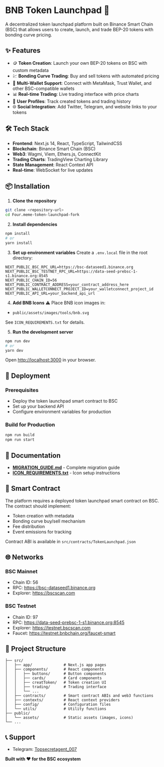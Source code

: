 # BNB Token Launchpad 🚀

A decentralized token launchpad platform built on Binance Smart Chain (BSC) that allows users to create, launch, and trade BEP-20 tokens with bonding curve pricing.

## ✨ Features

- 🪙 **Token Creation**: Launch your own BEP-20 tokens on BSC with custom metadata
- 💹 **Bonding Curve Trading**: Buy and sell tokens with automated pricing
- 🔗 **Multi-Wallet Support**: Connect with MetaMask, Trust Wallet, and other BSC-compatible wallets
- 📊 **Real-time Trading**: Live trading interface with price charts
- 👤 **User Profiles**: Track created tokens and trading history
- 🌐 **Social Integration**: Add Twitter, Telegram, and website links to your tokens

## 🛠️ Tech Stack

- **Frontend**: Next.js 14, React, TypeScript, TailwindCSS
- **Blockchain**: Binance Smart Chain (BSC)
- **Web3**: Wagmi, Viem, Ethers.js, ConnectKit
- **Trading Charts**: TradingView Charting Library
- **State Management**: React Context API
- **Real-time**: WebSocket for live updates

## 📦 Installation

1. **Clone the repository**
```bash
git clone <repository-url>
cd Four.meme-token-launchpad-fork
```

2. **Install dependencies**
```bash
npm install
# or
yarn install
```

3. **Set up environment variables**
Create a `.env.local` file in the root directory:
```env
NEXT_PUBLIC_BSC_RPC_URL=https://bsc-dataseed1.binance.org
NEXT_PUBLIC_BSC_TESTNET_RPC_URL=https://data-seed-prebsc-1-s1.binance.org:8545
NEXT_PUBLIC_CHAIN_ID=56
NEXT_PUBLIC_CONTRACT_ADDRESS=your_contract_address_here
NEXT_PUBLIC_WALLETCONNECT_PROJECT_ID=your_walletconnect_project_id
NEXT_PUBLIC_API_URL=your_backend_api_url
```

4. **Add BNB Icons** ⚠️
Place BNB icon images in:
- `public/assets/images/tools/bnb.svg`

See `ICON_REQUIREMENTS.txt` for details.

5. **Run the development server**
```bash
npm run dev
# or
yarn dev
```

Open [http://localhost:3000](http://localhost:3000) in your browser.

## 🚀 Deployment

### Prerequisites
- Deploy the token launchpad smart contract to BSC
- Set up your backend API
- Configure environment variables for production

### Build for Production
```bash
npm run build
npm run start
```

## 📖 Documentation

- **[MIGRATION_GUIDE.md](./MIGRATION_GUIDE.md)** - Complete migration guide
- **[ICON_REQUIREMENTS.txt](./ICON_REQUIREMENTS.txt)** - Icon setup instructions

## 🔐 Smart Contract

The platform requires a deployed token launchpad smart contract on BSC. The contract should implement:

- Token creation with metadata
- Bonding curve buy/sell mechanism
- Fee distribution
- Event emissions for tracking

Contract ABI is available in `src/contracts/TokenLaunchpad.json`

## 🌐 Networks

### BSC Mainnet
- Chain ID: 56
- RPC: https://bsc-dataseed1.binance.org
- Explorer: https://bscscan.com

### BSC Testnet
- Chain ID: 97  
- RPC: https://data-seed-prebsc-1-s1.binance.org:8545
- Explorer: https://testnet.bscscan.com
- Faucet: https://testnet.bnbchain.org/faucet-smart

## 📂 Project Structure

```
├── src/
│   ├── app/              # Next.js app pages
│   ├── components/       # React components
│   │   ├── buttons/      # Button components
│   │   ├── cards/        # Card components  
│   │   ├── creatToken/   # Token creation UI
│   │   ├── trading/      # Trading interface
│   │   └── ...
│   ├── contracts/        # Smart contract ABIs and web3 functions
│   ├── contexts/         # React context providers
│   ├── config/           # Configuration files
│   └── utils/            # Utility functions
├── public/
│   └── assets/           # Static assets (images, icons)
└── ...
```

## 📞 Support

- Telegram: [Topsecretagent_007](https://t.me/topsecretagent_007)

**Built with ❤️ for the BSC ecosystem**
